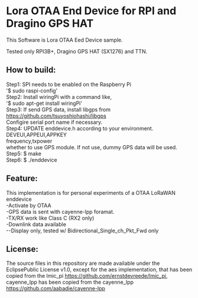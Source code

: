 Lora OTAA End Device for RPI and Dragino GPS HAT
====================================================

This Software is Lora OTAA Eed Device sample.

Tested only RPI3B+, Dragino GPS HAT (SX1276) and TTN.  

How to build:
-----------
Step1: SPI needs to be enabled on the Raspberry Pi  
    '$ sudo raspi-config'  
Step2: Install wiringPi with a command like,  
    '$ sudo apt-get install wiringPi'  
Step3: If send GPS data, install libgps from https://github.com/tsuyoshiohashi/libgps  
    Configire serial port name if necessary.  
Step4: UPDATE enddevice.h according to your environment.    
    DEVEUI,APPEUI,APPKEY  
    frequency,txpower  
    whether to use GPS module. If not use, dummy GPS data will be used.  
Step5: $ make    
Step6: $ ./enddevice  

Feature:
-----------
This implementation is for personal experiments of a OTAA LoRaWAN enddevice  
 -Activate by OTAA  
 -GPS data is sent with cayenne-lpp foramat.    
 -TX/RX work like Class C (RX2 only)  
 -Downlink data available  
    --Display only, tested w/ Bidirectional_Single_ch_Pkt_Fwd only  

License:
-----------
The source files in this repository are made available under the EclipsePublic License v1.0, except for the aes implementation, that has been copied from the lmic_pi https://github.com/ernstdevreede/lmic_pi, 
cayenne_lpp has been copied from the cayenne_lpp https://github.com/aabadie/cayenne-lpp  
